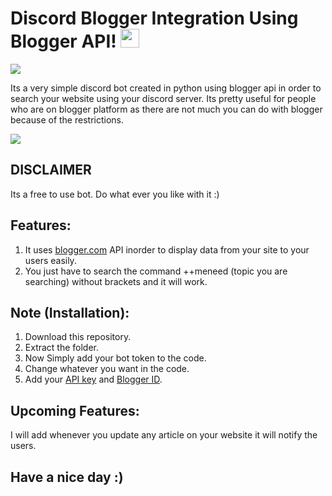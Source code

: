 # Discord Blogger Integration Using Blogger API! <img src="https://raw.githubusercontent.com/MartinHeinz/MartinHeinz/master/wave.gif" width="30px">

<img src="https://github.com/itsOwen/discord-blogger-integration/blob/master/intro_logo.png">

Its a very simple discord bot created in python using blogger api in order to search your website using your discord server. Its pretty useful for people who are on blogger platform as there are not much you can do with blogger because of the restrictions.

<img src="https://github.com/itsOwen/discord-blogger-integration/blob/master/Demo.jpg">

## DISCLAIMER
Its a free to use bot. Do what ever you like with it :)

## Features:
1. It uses [blogger.com](https://blogger.com) API inorder to display data from your site to your users easily.
2. You just have to search the command ++meneed (topic you are searching) without brackets and it will work.

## Note (Installation):
1. Download this repository.
2. Extract the folder.
3. Now Simply add your bot token to the code.
4. Change whatever you want in the code.
5. Add your [API key](https://developers.google.com/blogger/docs/3.0/using) and [Blogger ID](https://subinsb.com/how-to-find-blogger-blog-id/).

## Upcoming Features:
I will add whenever you update any article on your website it will notify the users.

## Have a nice day :)
